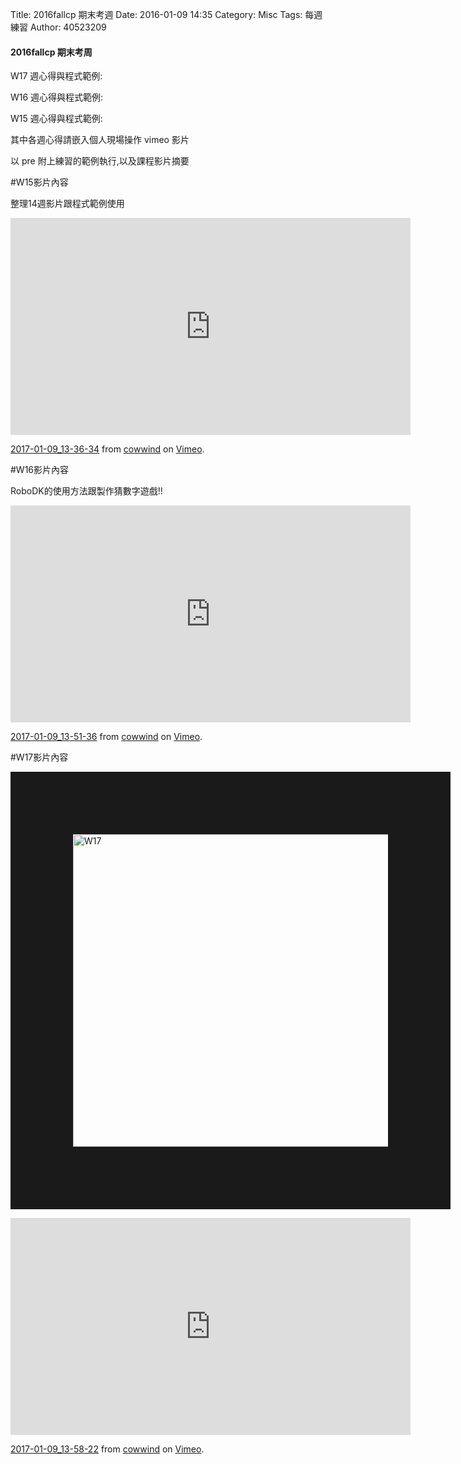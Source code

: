 Title: 2016fallcp 期末考週
Date: 2016-01-09 14:35
Category: Misc
Tags: 每週練習
Author: 40523209

<h4>2016fallcp 期末考周</h4>

<!-- PELICAN_END_SUMMARY -->

W17 週心得與程式範例:

W16 週心得與程式範例:

W15 週心得與程式範例:

其中各週心得請嵌入個人現場操作 vimeo 影片

以 pre 附上練習的範例執行,以及課程影片摘要

#W15影片內容

整理14週影片跟程式範例使用

<iframe src="https://player.vimeo.com/video/198635771" width="640" height="347" frameborder="0" webkitallowfullscreen mozallowfullscreen allowfullscreen></iframe>
<p><a href="https://vimeo.com/198635771">2017-01-09_13-36-34</a> from <a href="https://vimeo.com/user58510993">cowwind</a> on <a href="https://vimeo.com">Vimeo</a>.</p>




#W16影片內容

RoboDK的使用方法跟製作猜數字遊戲!!

<iframe src="https://player.vimeo.com/video/198636353" width="640" height="347" frameborder="0" webkitallowfullscreen mozallowfullscreen allowfullscreen></iframe>
<p><a href="https://vimeo.com/198636353">2017-01-09_13-51-36</a> from <a href="https://vimeo.com/user58510993">cowwind</a> on <a href="https://vimeo.com">Vimeo</a>.</p>

#W17影片內容

<img src="https://github.com/s40523209/2016fallcp_hw/blob/gh-pages/908.PNG?raw=true" alt="W17" title="W17" border="100" width=" 1000px" height="500px"></a>

<iframe src="https://player.vimeo.com/video/198636767" width="640" height="347" frameborder="0" webkitallowfullscreen mozallowfullscreen allowfullscreen></iframe>
<p><a href="https://vimeo.com/198636767">2017-01-09_13-58-22</a> from <a href="https://vimeo.com/user58510993">cowwind</a> on <a href="https://vimeo.com">Vimeo</a>.</p>
